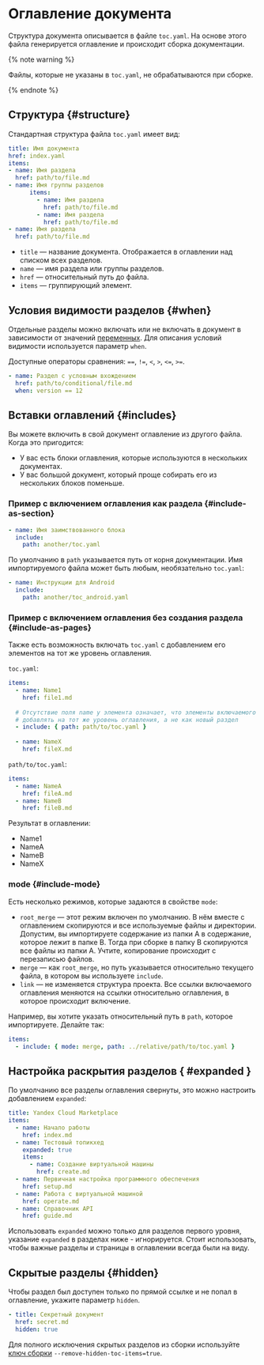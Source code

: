 # Оглавление документа

Структура документа описывается в файле `toc.yaml`. На основе этого файла генерируется оглавление и происходит сборка документации.

{% note warning %}

Файлы, которые не указаны в `toc.yaml`, не обрабатываются при сборке.

{% endnote %}

## Структура {#structure}

Стандартная структура файла `toc.yaml` имеет вид:

```yaml
title: Имя документа
href: index.yaml
items:
- name: Имя раздела
  href: path/to/file.md
- name: Имя группы разделов
      items:
        - name: Имя раздела
          href: path/to/file.md
        - name: Имя раздела
          href: path/to/file.md
- name: Имя раздела
  href: path/to/file.md
```

* `title` — название документа. Отображается в оглавлении над списком всех разделов.
* `name` — имя раздела или группы разделов.
* `href` — относительный путь до файла.
* `items` — группирующий элемент.

## Условия видимости разделов {#when}

Отдельные разделы можно включать или не включать в документ в зависимости от значений [переменных](../syntax/vars.md). Для описания условий видимости используется параметр `when`.

Доступные операторы сравнения: `==`, `!=`, `<`, `>`, `<=`, `>=`.

```yaml
- name: Раздел с условным вхождением
  href: path/to/conditional/file.md
  when: version == 12
```

## Вставки оглавлений {#includes}

Вы можете включить в свой документ оглавление из другого файла. Когда это пригодится:
* У вас есть блоки оглавления, которые используются в нескольких документах.
* У вас большой документ, который проще собирать его из нескольких блоков поменьше.

### Пример с включением оглавления как раздела {#include-as-section}

```yaml
- name: Имя заимствованного блока
  include:
    path: another/toc.yaml
```

По умолчанию в `path` указывается путь от корня документации. Имя импортируемого файла может быть любым, необязательно `toc.yaml`:

```yaml
- name: Инструкции для Android
  include:
    path: another/toc_android.yaml
```

### Пример с включением оглавления без создания раздела {#include-as-pages}

Также есть возможность включать `toc.yaml` с добавлением его элементов на тот же уровень оглавления. 

`toc.yaml`:

```yaml
items:
  - name: Name1
    href: file1.md
    
  # Отсутствие поля name у элемента означает, что элементы включаемого оглавления стоит
  # добавлять на тот же уровень оглавления, а не как новый раздел
  - include: { path: path/to/toc.yaml }
 
  - name: NameX
    href: fileX.md
```
`path/to/toc.yaml`:

```yaml
items:
  - name: NameA
    href: fileA.md
  - name: NameB
    href: fileB.md
```
Результат в оглавлении:
- Name1
- NameA
- NameB
- NameX
 

### mode {#include-mode}

Есть несколько режимов, которые задаются в свойстве `mode`: 
* `root_merge` — этот режим включен по умолчанию. В нём вместе с оглавлением скопируются и все используемые файлы и директории. Допустим, вы импортируете содержание из папки A в содержание, которое лежит в папке B. Тогда при сборке в папку B скопируются все файлы из папки A. Учтите, копирование происходит с перезаписью файлов.
* `merge` — как `root_merge`, но путь указывается относительно текущего файла, в котором вы используете `include`.
* `link` — не изменяется структура проекта. Все ссылки включаемого оглавления меняются на ссылки относительно оглавления, 
в которое происходит включение.

Например, вы хотите указать относительный путь в `path`, которое импортируете. Делайте так:
```yaml
items:
  - include: { mode: merge, path: ../relative/path/to/toc.yaml }
```

## Настройка раскрытия разделов { #expanded }

По умолчанию все разделы оглавления свернуты, это можно настроить добавлением `expanded`:

```yaml
title: Yandex Cloud Marketplace
items:
  - name: Начало работы
    href: index.md
  - name: Тестовый топикхед
    expanded: true
    items:
      - name: Создание виртуальной машины
        href: create.md
  - name: Первичная настройка программного обеспечения
    href: setup.md
  - name: Работа с виртуальной машиной
    href: operate.md
  - name: Справочник API
    href: guide.md
```

Использовать `expanded` можно только для разделов первого уровня, указание `expanded` в разделах ниже - игнорируется.
Стоит использовать, чтобы важные разделы и страницы в оглавлении всегда были на виду.


## Скрытые разделы {#hidden}

Чтобы раздел был доступен только по прямой ссылке и не попал в оглавление, укажите параметр `hidden`.

```yaml
- title: Секретный документ
  href: secret.md
  hidden: true
```

Для полного исключения скрытых разделов из сборки используйте [ключ сборки](../tools/docs/settings.md) `--remove-hidden-toc-items=true`.
